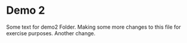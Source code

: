 # Demo 2

Some text for demo2 Folder.
Making some more changes to this file for exercise purposes.
Another change.


